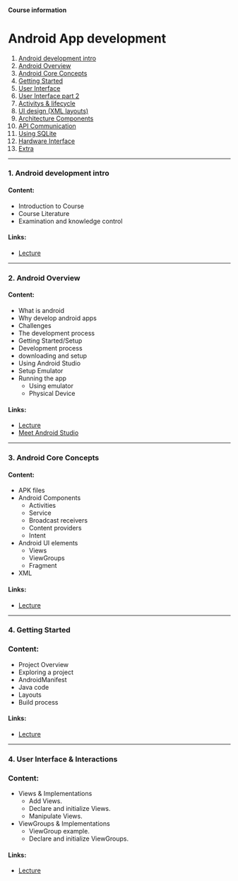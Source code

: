 #### Course information

# Android App development

1. [Android development intro](/courses/android-development/lectures/markdown/lecture-android-dev-1-intro.md)
2. [Android Overview](/courses/android-development/lectures/markdown/lecture-android-dev-2-overview.md)
3. [Android Core Concepts](/courses/android-dev/lectures/markdown/lecture-android-dev-3-core-concepts.md)
4. [Getting Started](/courses/android-development/lectures/markdown/lecture-android-dev-4-getting-started.md)
5. [User Interface](/courses/android-development/lectures/markdown/lecture-android-dev-5-user-interface.md)
6. [User Interface part 2](/courses/android-development/lectures/markdown/lecture-android-dev-5-user-interface2.md)
7. [Activitys & lifecycle](/courses/android-development/lectures/markdown/lecture--.md)
8. [UI design (XML layouts)](/courses/android-development/lectures/markdown/lecture--.md)
9. [Architecture Components](/courses/android-development/lectures/markdown/lecture--.md)
10. [API Communication](/courses/android-development/lectures/markdown/lecture--.md)
11. [Using SQLite](/courses/android-development/lectures/markdown/lecture--.md)
12. [Hardware Interface](/courses/android-development/lectures/markdown/lecture--.md)
13. [Extra](/courses/android-development/lectures/markdown/lecture--.md)

---

### 1. Android development intro

#### Content:

- Introduction to Course
- Course Literature
- Examination and knowledge control

#### Links:

- [Lecture](/courses/android-dev/lectures/lecture-android-dev-1-intro.md)

---

### 2. Android Overview

#### Content:

- What is android
- Why develop android apps
- Challenges
- The development process
- Getting Started/Setup
- Development process
- downloading and setup
- Using Android Studio
- Setup Emulator
- Running the app
  - Using emulator
  - Physical Device

#### Links:

- [Lecture](/courses/android-dev/lectures/lecture-android-dev-2-overview.md)
- <a href="https://developer.android.com/studio/intro">Meet Android Studio</a>

---

### 3. Android Core Concepts

#### Content:

- APK files
- Android Components
  - Activities
  - Service
  - Broadcast receivers
  - Content providers
  - Intent
- Android UI elements
  - Views
  - ViewGroups
  - Fragment
- XML

#### Links:

- [Lecture](/courses/android-dev/lectures/lecture-android-dev-3-core-concepts.md)

---

### 4. Getting Started

### Content:

- Project Overview
- Exploring a project
- AndroidManifest
- Java code
- Layouts
- Build process

#### Links:

- [Lecture](/courses/android-development/lectures/lecture-android-dev-4-getting-started.md)

---

### 4. User Interface & Interactions

### Content:

- Views & Implementations
  - Add Views.
  - Declare and initialize Views.
  - Manipulate Views.
- ViewGroups & Implementations
  - ViewGroup example.
  - Declare and initialize ViewGroups.

#### Links:

- [Lecture](/courses/android-development/lectures/lecture-android-dev-5-user-interface.md)
